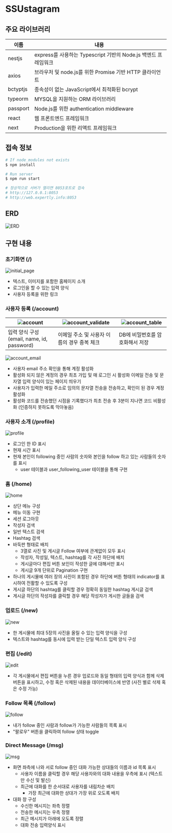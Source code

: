 # SSUstagram

## 주요 라이브러리

| 이름       | 내용                                             |
|----------|------------------------------------------------|
| nestjs   | express를 사용하는 Typescript 기반의 Node.js 백엔드 프레임워크 |
| axios    | 브라우저 및 node.js를 위한 Promise 기반 HTTP 클라이언트       |
| bctyptjs | 종속성이 없는 JavaScript에서 최적화된 bcrypt               |
| typeorm  | MYSQL을 지원하는 ORM 라이브러리                          |
| passport | Node.js를 위한 authentication middleware          |
| react    | 웹 프론트엔드 프레임워크                                  |
| next     | Production을 위한 리액트 프레임워크                       |

## 접속 정보

```bash
# If node_modules not exists
$ npm install

# Run server
$ npm run start

# 정상적으로 서버가 열리면 8053포트로 접속
# http://127.0.0.1:8053
# http://web.expertly.info:8053
```

## ERD

![ERD](/assets/erd.PNG)

## 구현 내용

### 초기화면 (/)

![initial_page](/assets/initial_page.PNG)

- 텍스트, 이미지를 포함한 홈페이지 소개
- 로그인을 할 수 있는 입력 양식
- 사용자 등록을 위한 링크

### 사용자 등록 (/account)

| ![account](/assets/account.PNG)   | ![account_validate](/assets/account_validate.PNG) | ![account_table](/assets/account_table.PNG) |
|----------|----------------|-----------|
| 입력 양식 구성 (email, name, id, password) | 이메일 주소 및 사용자 이름의 경우 중복 체크 | DB에 비밀번호를 암호화해서 저장 |

![account_email](/assets/account_email.PNG)

- 사용자 email 주소 확인을 통해 계정 활성화
- 활성화 되지 않은 계정의 경우 최초 가입 및 매 로그인 시 활성화 이메일 전송 및 문자열 입력 양식이 있는 페이지 띄우기
- 사용자가 입력한 메일 주소로 임의의 문자열 전송을 전송하고, 확인이 된 경우 계정 활성화
- 활성화 코드를 전송했던 시점을 기록했다가 최초 전송 후 3분이 지나면 코드 비활성화 (인증하지 못하도록 막아놓음)

### 사용자 소개 (/profile)

![profile](/assets/profile.PNG)

- 로그인 한 ID 표시
- 현재 시간 표시
- 현재 본인이 following 중인 사람의 숫자와 본인을 follow 하고 있는 사람들의 숫자를 표시
  - user 테이블과 user_following_user 테이블을 통해 구현

### 홈 (/home)

![home](/assets/home.png)

- 상단 메뉴 구성
- 메뉴 이동 구현
- 세션 로그아웃
- 작성자 검색
- 일반 텍스트 검색
- Hashtag 검색
- 바둑판 형태로 배치
  - 3열로 사진 및 게시글 Follow 여부에 관계없이 모두 표시
  - 작성자, 작성일, 텍스트, hashtag를 각 사진 하단에 배치
  - 게시글마다 편집 버튼 보인이 작성한 글에 대해서만 표시
  - 게시글 9개 단위로 Pagination 구현
- 하나의 게시물에 여러 장의 사진이 포함된 경우 하단에 버튼 형태의 indicator를 표시하여 전활할 수 있도록 구성
- 게시글 하단의 hashtag를 클릭할 경우 정확히 동일한 hashtag 게시글 검색
- 게시글 하단의 작성자를 클릭할 경우 해당 작성자가 게시한 글들을 검색

### 업로드 (/new)

![new](/assets/new.PNG)

- 한 게시물에 최대 5장의 사진을 올릴 수 있는 입력 양식을 구성
- 텍스트와 hashtag를 동시에 입력 받는 단일 텍스트 입력 양식 구성

### 편집 (/edit)

![edit](/assets/edit.PNG)

- 각 게시물에서 편집 버튼을 누른 경우 업로드와 동일 형태의 입력 양식과 함께 삭제 버튼을 표시하고, 수정 혹은 삭제된 내용을 데이터베이스에 반영 (사진 별로 삭제 혹은 수정 가능)

### Follow 목록 (/follow)

![follow](/assets/follow.PNG)

- 내가 follow 중인 사람과 follow가 가능한 사람들의 목록 표시
- "팔로우" 버튼을 클릭하여 follow 상태 toggle

### Direct Message (/msg)

![msg](/assets/msg.PNG)

- 화면 좌측에 나와 서로 follow 중인 대화 가능한 상대들의 이름과 id 목록 표시
  - 사용자 이름을 클릭할 경우 해당 사용자와의 대화 내용을 우측에 표시 (텍스트만 수신 및 발신)
  - 최근에 대화를 한 순서대로 사용자를 내림차순 배치
    - 가장 최근에 대화한 상대가 가장 위로 오도록 배치
- 대화 창 구성
  - 수신한 메시지는 좌측 정렬
  - 전송한 메시지는 우측 정렬
  - 최근 메시지가 아래에 오도록 정렬
  - 대화 전송 입력양식 표시